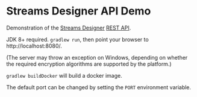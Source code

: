 # Streams Designer API Demo

Demonstration of the [Streams Designer](https://www.ibm.com/cloud/streams-designer) [REST API](https://api.apsportal.ibm.com/v2/streams_flows/docs/swagger/).

JDK 8+ required. `gradlew run`, then point your browser to http://localhost:8080/.

(The server may throw an exception on Windows, depending on whether the required encryption algorithms are supported by the platform.)

`gradlew buildDocker` will build a docker image.

The default port can be changed by setting the `PORT` environment variable.
